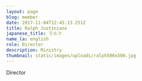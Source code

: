 ```yaml
---
layout: page
blog: member
date: 2017-11-04T12:45:13.251Z
title: Ralph Justiniano
japanese_title: ラルフ
name_la: english
role: Director
description: Ministry
thumbnail: static/images/uploads/ralph500x500.jpg
---
```

Director
